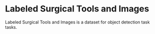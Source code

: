 # Labeled Surgical Tools and Images

Labeled Surgical Tools and Images is a dataset for object detection task tasks.